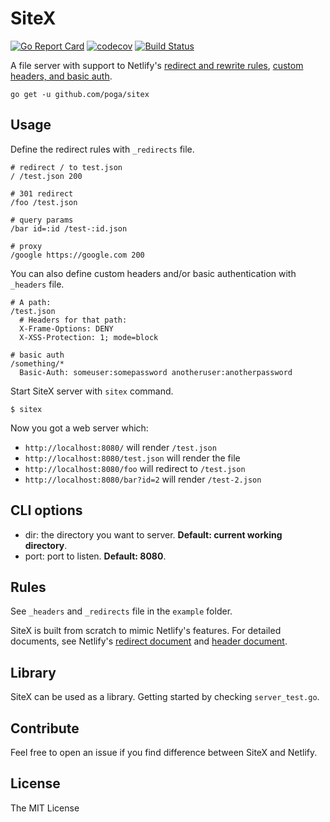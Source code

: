 # SiteX

[![Go Report Card](https://goreportcard.com/badge/github.com/poga/sitex)](https://goreportcard.com/report/github.com/poga/sitex)
[![codecov](https://codecov.io/gh/poga/sitex/branch/master/graph/badge.svg)](https://codecov.io/gh/poga/sitex)
[![Build Status](https://travis-ci.org/poga/sitex.svg?branch=master)](https://travis-ci.org/poga/sitex)

A file server with support to Netlify's [redirect and rewrite rules](https://www.netlify.com/docs/redirects/), [custom headers, and basic auth](https://www.netlify.com/docs/headers-and-basic-auth/).

`go get -u github.com/poga/sitex`

## Usage

Define the redirect rules with `_redirects` file.

```
# redirect / to test.json
/ /test.json 200

# 301 redirect
/foo /test.json

# query params
/bar id=:id /test-:id.json

# proxy
/google https://google.com 200
```

You can also define custom headers and/or basic authentication with `_headers` file.

```
# A path:
/test.json
  # Headers for that path:
  X-Frame-Options: DENY
  X-XSS-Protection: 1; mode=block

# basic auth
/something/*
  Basic-Auth: someuser:somepassword anotheruser:anotherpassword
```

Start SiteX server with `sitex` command.

```
$ sitex
```
Now you got a web server which:

* `http://localhost:8080/` will render `/test.json`
* `http://localhost:8080/test.json` will render the file
* `http://localhost:8080/foo` will redirect to `/test.json`
* `http://localhost:8080/bar?id=2` will render `/test-2.json`

## CLI options

* dir: the directory you want to server. **Default: current working directory**.
* port: port to listen. **Default: 8080**.

## Rules

See `_headers` and `_redirects` file in the `example` folder.

SiteX is built from scratch to mimic Netlify's features. For detailed documents, see Netlify's [redirect document](https://www.netlify.com/docs/redirects/) and [header document](https://www.netlify.com/docs/headers-and-basic-auth/).

## Library

SiteX can be used as a library. Getting started by checking `server_test.go`.

## Contribute

Feel free to open an issue if you find difference between SiteX and Netlify.

## License

The MIT License

